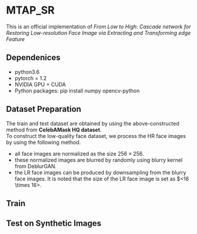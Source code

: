 # MTAP_SR
This is an official implementation of _From Low to High: Cascade network for Restoring Low-resolution Face Image via Extracting and Transforming edge Feature_

## Dependenices
* python3.6
* pytorch = 1.2
* NVIDIA GPU + CUDA
* Python packages: pip install numpy opencv-python

## Dataset Preparation
The train and test dataset are obtained by using the above-constructed method from **CelebAMask HQ dataset**.        
To construct the low-quality face dataset, we process the HR face images by using the following method. 
* all face images are normalized as the size $256 \times 256$.
* these normalized images are blurred by randomly using blurry kernel from DeblurGAN.
* the LR face images can be produced by downsampling from the blurry face images. It is noted that the size of the LR face image is set as $<16 \times 16>.

## Train



## Test on Synthetic Images
